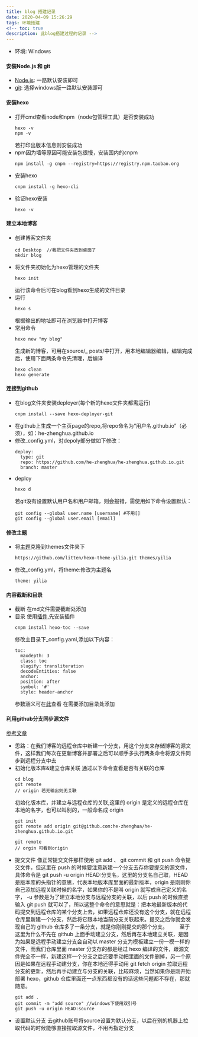 ```yaml
---
title: blog 搭建记录
date: 2020-04-09 15:26:29
tags: 环境搭建
<!-- toc: true
description: 此blog搭建过程的记录 -->
---
```

<!-- toc -->
<!--more-->

- 环境: Windows

#### 安装Node.js 和 git
- [Node.js](https://nodejs.org/en/): 一路默认安装即可
- [git](https://git-scm.com/downloads): 选择windows版一路默认安装即可  

#### 安装hexo
- 打开cmd查看node和npm（node包管理工具）是否安装成功
    ```shell
    hexo -v
    npm -v
    ```
    若打印出版本信息则安装成功
- npm因为墙等原因可能安装包很慢，安装国内的cnpm
    ```shell
    npm install -g cnpm --registry=https://registry.npm.taobao.org
    ```
- 安装hexo
    ```shell
    cnpm install -g hexo-cli
    ```
- 验证hexo安装
    ```shell
    hexo -v
    ```

#### 建立本地博客
- 创建博客文件夹
    ```
    cd Desktop  //我把文件夹放到桌面了
    mkdir blog
    ```
- 将文件夹初始化为hexo管理的文件夹
    ```
    hexo init
    ```
    运行该命令后可在blog看到hexo生成的文件目录
- 运行
    ```
    hexo s
    ```
    根据输出的地址即可在浏览器中打开博客
- 常用命令
    ```
    hexo new "my blog"
    ```
    生成新的博客，可用在source/_ posts/中打开，用本地编辑器编辑，编辑完成后，使用下面两条命令先清理，后编译
    ```
    hexo clean
    hexo generate
    ```

#### 连接到github
- 在blog文件夹安装deployer(每个新的hexo文件夹都需运行)
    ```
    cnpm install --save hexo-deployer-git
    ```
- 在github上生成一个主页page的repo,将repo命名为“用户名.github.io”（必须），如：he-zhenghua.github.io
- 修改_config.yml，对depoly部分做如下修改：
    ```
    deploy:
      type: git
      repo: https://github.com/he-zhenghua/he-zhenghua.github.io.git
      branch: master
    ```
- deploy
    ```
    hexo d
    ```
    若git没有设置默认用户名和用户邮箱，则会报错，需使用如下命令设置默认：
    ```
    git config --global user.name [username] #不用[]
    git config --global user.email [email]
    ```
#### 修改主题
- 将[主题](https://github.com/litten/hexo-theme-yilia)克隆到themes文件夹下
    ```
    https://github.com/litten/hexo-theme-yilia.git themes/yilia
    ```
- 修改_config.yml，将theme:修改为主题名
    ```
    theme: yilia
    ```

#### 内容截断和目录
- 截断
    在md文件需要截断处添加
- 目录
    使用[插件](https://github.com/bubkoo/hexo-toc),先安装插件
    ```
    cnpm install hexo-toc --save
    ```
    修改主目录下_config.yaml,添加以下内容：
    ```
    toc:
      maxdepth: 3
      class: toc
      slugify: transliteration
      decodeEntities: false
      anchor:
      position: after
      symbol: '#'
      style: header-anchor
    ```
    参数涵义可在[此](https://github.com/bubkoo/hexo-toc)查看
    在需要添加目录处添加

#### 利用github分支同步源文件
[参考文章](https://lulua87.github.io/2017/03/06/hexo_blog_for_github_branch_auto_update/)
- 思路：在我们博客的远程仓库中新建一个分支，用这个分支来存储博客的源文件，这样我们每次在更新博客并部署之后可以顺手多执行两条命令将源文件同步到远程分支中去
- 初始化版本库&建立仓库关联
    通过以下命令查看是否有关联的仓库
    ```
    cd blog
    git remote
    // origin 若无输出则无关联
    ```
    初始化版本库，并建立与远程仓库的关联,这里的 origin 是定义的远程仓库在本地的名字，也可以叫别的，一般命名成 origin
    ```
    git init
    git remote add origin git@github.com:he-zhenghua/he-zhenghua.github.io.git

    git remote
    // orgin 可看到origin
    ```
- 提交文件
    像正常提交文件那样使用 git add 、 git commit 和 git push 命令提交文件，但这里在 push 的时候要注意新建一个分支去存你要提交的源文件，具体命令是 git push -u origin HEAD:分支名，这里的分支名自己取，HEAD 是版本库的头指针的意思，代表本地版本库里面的最新版本，origin 是刚刚你自己添加远程关联时候的名字，如果你的不是叫 origin 就写成自己定义的名字， -u 参数是为了建立本地分支与远程分支的关联，以后 push 的时候直接输入 git push 就可以了，所以这整个命令的意思就是：把本地最新版本的代码提交到远程仓库的某个分支上去，如果远程仓库还没有这个分支，就在远程仓库里新建一个分支，然后将它跟本地当前分支关联起来。提交之后你就会发现自己的 github 仓库多了一条分支，就是你刚刚提交的那个分支。   至于这里为什么不先在 github 上面手动建立分支，然后再在本地建立关联，是因为如果是远程手动建立分支会自动以 master 分支为模板建立一份一模一样的文件，而我们仓库里面 master 分支存的都是经过 hexo 编译的文件，跟源文件完全不一样，新建这样一个分支之后还要手动把里面的文件删掉，另一个原因是如果在远程手动建分支，你在本地还得手动用 git fetch origin 拉取远程分支的更新，然后再手动建立与分支的关联，比较麻烦，当然如果你是刚开始部署 hexo，github 仓库里面还一点东西都没有的话这些问题都不存在，那就随意。
    ```
    git add .
    git commit -m "add source" //windows下使用双引号
    git push -u origin HEAD:source
    ```
- 设置默认分支
    去github账号将source设置为默认分支，以后在别的机器上拉取代码的时候能够直接拉取源文件，不用再指定分支




